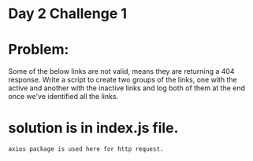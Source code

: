 # Day 2 Challenge 1

# Problem: 

  Some of the below links are not valid, means they are returning a 404 response. 
  Write a script to create two groups of the links, one with the active and another with the inactive links and log both of them  at the end once we've identified all the links.

# solution is in index.js file.

    axios package is used here for http request.